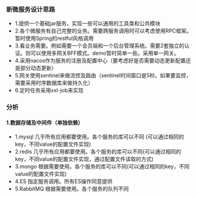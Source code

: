 ### 新微服务设计思路
- 1.提供一个基础jar服务，实现一些可以通用的工具类和公共模块
- 2.各个微服务有自己完整的业务。需要跨服务调用时可以考虑使用RPC框架。暂时使用Spring的restful风格调用
- 3.看业务需要。例如需要一个会员端和一个后台管理系统。需要2套独立的认证。则可以使用多网关BFF模式。demo暂时简单一些。采用单一网关。
- 4.采用nacos作为服务的注册及配置中心（要考虑好是否需要动态更新配置还是部分动态更新）
- 5.网关使用sentinel来做流控及路由（sentinel时间窗口是5秒。如果要监控，需要采用时序数据库来做持久化）
- 6.定时任务采用xxl-job来实现

### 分析
#### 1.数据存储及中间件（单独依赖）
- 1.mysql     几乎所有应用都要使用。各个服务的库可以不同 (可以通过相同的key，不同value的配置文件实现)
- 2.redis     几乎所有应用都要使用。各个服务的库可以不同(可以通过相同的key，不同value的配置文件实现，通过配置文件读取的方式)
- 3.mongo     根据需要使用。各个服务的库可以不同(可以通过相同的key，不同value的配置文件实现)
- 4.ES        指定服务调用。所有ES操作同意提供
- 5.RabbitMQ  根据需要使用。各个服务的队列不同


  
